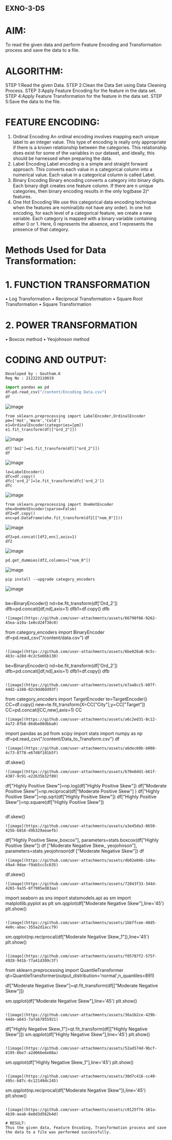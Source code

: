 ## EXNO-3-DS

# AIM:
To read the given data and perform Feature Encoding and Transformation process and save the data to a file.

# ALGORITHM:
STEP 1:Read the given Data.
STEP 2:Clean the Data Set using Data Cleaning Process.
STEP 3:Apply Feature Encoding for the feature in the data set.
STEP 4:Apply Feature Transformation for the feature in the data set.
STEP 5:Save the data to the file.

# FEATURE ENCODING:
1. Ordinal Encoding
An ordinal encoding involves mapping each unique label to an integer value. This type of encoding is really only appropriate if there is a known relationship between the categories. This relationship does exist for some of the variables in our dataset, and ideally, this should be harnessed when preparing the data.
2. Label Encoding
Label encoding is a simple and straight forward approach. This converts each value in a categorical column into a numerical value. Each value in a categorical column is called Label.
3. Binary Encoding
Binary encoding converts a category into binary digits. Each binary digit creates one feature column. If there are n unique categories, then binary encoding results in the only log(base 2)ⁿ features.
4. One Hot Encoding
We use this categorical data encoding technique when the features are nominal(do not have any order). In one hot encoding, for each level of a categorical feature, we create a new variable. Each category is mapped with a binary variable containing either 0 or 1. Here, 0 represents the absence, and 1 represents the presence of that category.

# Methods Used for Data Transformation:
  # 1. FUNCTION TRANSFORMATION
• Log Transformation
• Reciprocal Transformation
• Square Root Transformation
• Square Transformation
  # 2. POWER TRANSFORMATION
• Boxcox method
• Yeojohnson method

# CODING AND OUTPUT:
```
Developed by : Goutham.K
Reg No : 212223110019
```

```python
import pandas as pd
df=pd.read_csv("/content/Encoding Data.csv")
df
```
![image](https://github.com/user-attachments/assets/7b8596ff-44c6-47fd-869f-c87884a1bbee)
```
from sklearn.preprocessing import LabelEncoder,OrdinalEncoder
pm=['Hot','Warm','Cold']
e1=OrdinalEncoder(categories=[pm])
e1.fit_transform(df[["ord_2"]])
```

![image](https://github.com/user-attachments/assets/2c499e18-4ddb-48d3-83be-d8ec30232b82)
```
df['bo2']=e1.fit_transform(df[["ord_2"]])
df
```

![image](https://github.com/user-attachments/assets/50da8dcc-5f90-46ed-8374-997cecc491e2)
```
le=LabelEncoder()
dfc=df.copy()
dfc['ord_2']=le.fit_transform(dfc['ord_2'])
dfc
```

![image](https://github.com/user-attachments/assets/e2cfa4c3-2bdc-414c-8049-94baec8b3143)
```
from sklearn.preprocessing import OneHotEncoder
ohe=OneHotEncoder(sparse=False)
df2=df.copy()
enc=pd.DataFrame(ohe.fit_transform(df2[["nom_0"]]))

```

![image](https://github.com/user-attachments/assets/e4d73d08-be72-4377-9d1d-1fdb0d6b7efc)
```
df2=pd.concat([df2,enc],axis=1)
df2
```

![image](https://github.com/user-attachments/assets/279db00e-0e67-4928-8147-f488f53e5c3c)
```
pd.get_dummies(df2,columns=["nom_0"])
```

![image](https://github.com/user-attachments/assets/1ff2d9bc-8d57-4609-9480-66b44eab81b7)
```
pip install --upgrade category_encoders
```

![image](https://github.com/user-attachments/assets/1d9cec81-a50d-45ad-b8bc-c41b72d1f3b1)
```
```
be=BinaryEncoder()
nd=be.fit_transform(df['Ord_2'])
dfb=pd.concat([df,nd],axis=1)
dfb1=df.copy()
dfb
```
![image](https://github.com/user-attachments/assets/66790f66-9262-45ea-a19a-1e0cd24f30c0)
```
from category_encoders import BinaryEncoder
df=pd.read_csv("/content/data.csv")
df
```

![image](https://github.com/user-attachments/assets/6be026a8-0c5c-4b3c-a28d-0c2c5e6bb130)
```
be=BinaryEncoder()
nd=be.fit_transform(df['Ord_2'])
dfb=pd.concat([df,nd],axis=1)
dfb1=df.copy()
dfb
```

![image](https://github.com/user-attachments/assets/e7aa6cc5-b07f-44d2-a188-02c9dd0dd93f)
```
from category_encoders import TargetEncoder
te=TargetEncoder()
CC=df.copy()
new=te.fit_transform(X=CC["City"],y=CC["Target"])
CC=pd.concat([CC,new],axis=1)
CC
```
![image](https://github.com/user-attachments/assets/a6c2ed31-8c12-4a72-8fb8-86dbe00dbba0)
```
import pandas as pd
from scipy import stats
import numpy as np
df=pd.read_csv("/content/Data_to_Transform.csv")
df
```
![image](https://github.com/user-attachments/assets/a6dec60b-b008-4c73-8778-e67d8f101b5f)
```
df.skew()
```
![image](https://github.com/user-attachments/assets/b70e6dd1-b61f-4387-9c91-e22635b32f89)
```
df["Highly Positive Skew"]=np.log(df["Highly Positive Skew"])
df["Moderate Positive Skew"]=np.reciprocal(df["Moderate Positive Skew"] )
df["Highly Positive Skew"]=np.sqrt(df["Highly Positive Skew"])
df["Highly Positive Skew"]=np.square(df["Highly Positive Skew"])
```
```
df.skew()
```
![image](https://github.com/user-attachments/assets/a3e45da3-8650-425b-b816-d9b329aeaefb)
```
df["Highly Positive Skew_boxcox"], parameters=stats.boxcox(df["Highly Positive Skew"])
df ["Moderate Negative Skew_ yeojohnson"], parameters=stats.yeojohnson(df ["Moderate Negative Skew"])
df
```
![image](https://github.com/user-attachments/assets/4b02e04b-1d4a-49a4-9dae-f9ab5cc5c635)
```
df.skew()
```
![image](https://github.com/user-attachments/assets/72043f33-344d-4265-9a35-8f7905ed83aa)
```
import seaborn as sns
import statsmodels.api as sm
import matplotlib.pyplot as plt
sm.qqplot(df["Moderate Negative Skew"],line='45')
plt.show()
```

![image](https://github.com/user-attachments/assets/1bbffcee-48d5-4e0c-abac-355a2d1acc79)

```
sm.qqplot(np.reciprocal(df["Moderate Negative Skew_1"]),line='45')
plt.show()
```

![image](https://github.com/user-attachments/assets/f05787f2-575f-4928-941b-77a41d309c3f)
```
from sklearn.preprocessing import QuantileTransformer
qt=QuantileTransformer(output_distribution='normal',n_quantiles=891)

df["Moderate Negative Skew"]=qt.fit_transform(df[["Moderate Negative Skew"]])

sm.qqplot(df["Moderate Negative Skew"],line='45')
plt.show()
```

![image](https://github.com/user-attachments/assets/36a1b2ce-429b-44de-a643-7afab7855921)
```
df["Highly Negative Skew_1"]=qt.fit_transform(df[["Highly Negative Skew"]])
sm.qqplot(df["Highly Negative Skew"],line='45')
plt.show()
```

![image](https://github.com/user-attachments/assets/52ad574d-9bcf-4195-8be7-a2d066e6e08a)
```
sm.qqplot(df["Highly Negative Skew_1"],line='45')
plt.show()
```

![image](https://github.com/user-attachments/assets/30d7c416-cc40-495c-b87c-6c12149dc245)
```
sm.qqplot(np.reciprocal(df["Moderate Negative Skew"]),line='45')
plt.show()
```

![image](https://github.com/user-attachments/assets/c0125f74-161a-4b30-aeab-8e6d3d562b4d)

# RESULT:
Thus the given data, Feature Encoding, Transformation process and save the data to a file was performed successfully.
       
